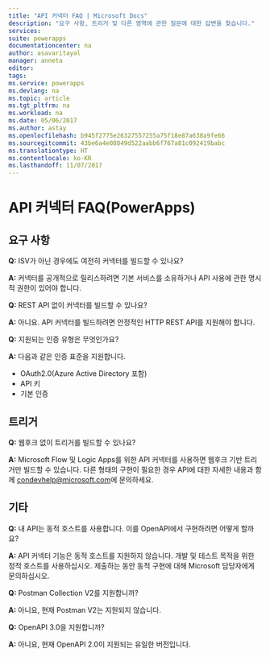 ```yaml
---
title: "API 커넥터 FAQ | Microsoft Docs"
description: "요구 사항, 트리거 및 다른 영역에 관한 질문에 대한 답변을 찾습니다."
services: 
suite: powerapps
documentationcenter: na
author: asavaritayal
manager: anneta
editor: 
tags: 
ms.service: powerapps
ms.devlang: na
ms.topic: article
ms.tgt_pltfrm: na
ms.workload: na
ms.date: 05/06/2017
ms.author: astay
ms.openlocfilehash: b945f2775e26327557255a75f18e87a638a9fe66
ms.sourcegitcommit: 43be6a4e08849d522aabb6f767a81c092419babc
ms.translationtype: HT
ms.contentlocale: ko-KR
ms.lasthandoff: 11/07/2017
---
```

# <a name="api-connector-faq-powerapps"></a>API 커넥터 FAQ(PowerApps)
## <a name="requirements"></a>요구 사항
**Q:** ISV가 아닌 경우에도 여전히 커넥터를 빌드할 수 있나요?

**A:** 커넥터를 공개적으로 릴리스하려면 기본 서비스를 소유하거나 API 사용에 관한 명시적 권한이 있어야 합니다.

**Q:** REST API 없이 커넥터를 빌드할 수 있나요?

**A:** 아니요. API 커넥터를 빌드하려면 안정적인 HTTP REST API를 지원해야 합니다.

**Q:** 지원되는 인증 유형은 무엇인가요?

**A:** 다음과 같은 인증 표준을 지원합니다.

* OAuth2.0(Azure Active Directory 포함)
* API 키
* 기본 인증

## <a name="triggers"></a>트리거
**Q:** 웹후크 없이 트리거를 빌드할 수 있나요? 

**A:** Microsoft Flow 및 Logic Apps를 위한 API 커넥터를 사용하면 웹후크 기반 트리거만 빌드할 수 있습니다. 다른 형태의 구현이 필요한 경우 API에 대한 자세한 내용과 함께 [condevhelp@microsoft.com](mailto:condevhelp@microsoft.com)에 문의하세요.

## <a name="miscellaneous"></a>기타
**Q:** 내 API는 동적 호스트를 사용합니다. 이를 OpenAPI에서 구현하려면 어떻게 할까요?

**A:** API 커넥터 기능은 동적 호스트를 지원하지 않습니다. 개발 및 테스트 목적을 위한 정적 호스트를 사용하십시오. 제출하는 동안 동적 구현에 대해 Microsoft 담당자에게 문의하십시오.

**Q:** Postman Collection V2를 지원합니까?

**A:** 아니요, 현재 Postman V2는 지원되지 않습니다.

**Q:** OpenAPI 3.0을 지원합니까?

**A:** 아니요, 현재 OpenAPI 2.0이 지원되는 유일한 버전입니다.

